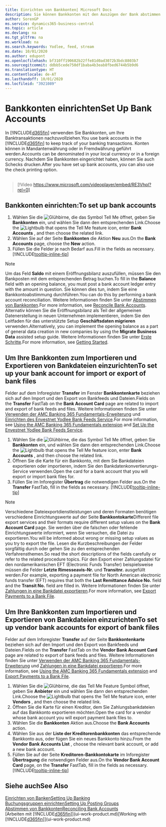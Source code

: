 ```yaml
---
title: Einrichten von Bankkonten| Microsoft Docs
description: Sie können Bankkonten mit den Auszügen der Bank abstimmen.
author: SorenGP
ms.service: dynamics365-business-central
ms.topic: article
ms.devlang: na
ms.tgt_pltfrm: na
ms.workload: na
ms.search.keywords: Yodlee, feed, stream
ms.date: 10/01/2020
ms.author: edupont
ms.openlocfilehash: bf310ff190682b22ffe81d0ad3072b3bdc8803b7
ms.sourcegitcommit: ddbb5cede750df1baba4b3eab8fbed6744b5b9d6
ms.translationtype: HT
ms.contentlocale: de-AT
ms.lasthandoff: 10/01/2020
ms.locfileid: "3921089"
---
```

# <a name="set-up-bank-accounts"></a><span data-ttu-id="16c78-103">Bankkonten einrichten</span><span class="sxs-lookup"><span data-stu-id="16c78-103">Set Up Bank Accounts</span></span>
<span data-ttu-id="16c78-104">In [!INCLUDE[d365fin](includes/d365fin_md.md)] verwenden Sie Bankkonten, um Ihre Banktransaktionen nachzuvollziehen.</span><span class="sxs-lookup"><span data-stu-id="16c78-104">You use bank accounts in the [!INCLUDE[d365fin](includes/d365fin_md.md)] to keep track of your banking transactions.</span></span> <span data-ttu-id="16c78-105">Konten können in Mandantenwährung oder in Fremdwährung geführt werden.</span><span class="sxs-lookup"><span data-stu-id="16c78-105">Accounts can be denominated in your local currency or in a foreign currency.</span></span> <span data-ttu-id="16c78-106">Nachdem Sie Bankkonten eingerichtet haben, können Sie auch Schecks drucken.</span><span class="sxs-lookup"><span data-stu-id="16c78-106">After you have set up bank accounts, you can also use the check printing option.</span></span><br><br>  

> [!Video https://www.microsoft.com/videoplayer/embed/RE3Vhpl?rel=0]

## <a name="to-set-up-bank-accounts"></a><span data-ttu-id="16c78-107">Bankkonten einrichten:</span><span class="sxs-lookup"><span data-stu-id="16c78-107">To set up bank accounts</span></span>
1. <span data-ttu-id="16c78-108">Wählen Sie die ![Glühbirne, die das Symbol Tell Me](media/ui-search/search_small.png "Tell Me-Funktion") öffnet, geben Sie **Bankkonten** ein, und wählen Sie dann den entsprechenden Link.</span><span class="sxs-lookup"><span data-stu-id="16c78-108">Choose the ![Lightbulb that opens the Tell Me feature](media/ui-search/search_small.png "Tell me what you want to do") icon, enter **Bank Accounts** , and then choose the related link.</span></span>
2. <span data-ttu-id="16c78-109">Wählen Sie auf der Seite **Bankkonten** die Aktion **Neu** aus.</span><span class="sxs-lookup"><span data-stu-id="16c78-109">On the **Bank Accounts** page, choose the **New** action.</span></span>
3. <span data-ttu-id="16c78-110">Füllen Sie die Felder je nach Bedarf aus.</span><span class="sxs-lookup"><span data-stu-id="16c78-110">Fill in the fields as necessary.</span></span> [!INCLUDE[tooltip-inline-tip](includes/tooltip-inline-tip_md.md)]

> [!NOTE]
> <span data-ttu-id="16c78-111">Um das Feld **Saldo** mit einem Eröffnungsbilanz auszufüllen, müssen Sie den Bankposten mit dem entsprechenden Betrag buchen.</span><span class="sxs-lookup"><span data-stu-id="16c78-111">To fill in the **Balance** field with an opening balance, you must post a bank account ledger entry with the amount in question.</span></span> <span data-ttu-id="16c78-112">Sie können dies tun, indem Sie eine Bankkontoabstimmung durchführen.</span><span class="sxs-lookup"><span data-stu-id="16c78-112">You can do this by performing a bank account reconciliation.</span></span> <span data-ttu-id="16c78-113">Weitere Informationen finden Sie unter [Abstimmen von Bankkonten](bank-how-reconcile-bank-accounts-separately.md).</span><span class="sxs-lookup"><span data-stu-id="16c78-113">For more information, see [Reconcile Bank Accounts](bank-how-reconcile-bank-accounts-separately.md).</span></span> <span data-ttu-id="16c78-114">Alternativ können Sie die Eröffnungsbilanz als Teil der allgemeinen Datenerstellung in neuen Unternehmen implementieren, indem Sie den Leitfaden für das unterstützte Setup **Geschäftsdaten migrieren** verwenden.</span><span class="sxs-lookup"><span data-stu-id="16c78-114">Alternatively, you can implement the opening balance as a part of general data creation in new companies by using the **Migrate Business Data** assisted setup guide.</span></span> <span data-ttu-id="16c78-115">Weitere Informationen finden Sie unter [Erste Schritte](product-get-started.md).</span><span class="sxs-lookup"><span data-stu-id="16c78-115">For more information, see [Getting Started](product-get-started.md).</span></span>

## <a name="to-set-up-your-bank-account-for-import-or-export-of-bank-files"></a><span data-ttu-id="16c78-116">Um Ihre Bankkonten zum Importieren und Exportieren von Bankdateien einzurichten</span><span class="sxs-lookup"><span data-stu-id="16c78-116">To set up your bank account for import or export of bank files</span></span>
<span data-ttu-id="16c78-117">Felder auf dem Inforegister **Transfer** im Fenster **Bankkontenkarte** beziehen sich auf den Import und den Export von Bankfeeds und Dateien.</span><span class="sxs-lookup"><span data-stu-id="16c78-117">Fields on the **Transfer** FastTab on the **Bank Account Card** page are related to import and export of bank feeds and files.</span></span> <span data-ttu-id="16c78-118">Weitere Informationen finden Sie unter [Verwenden der AMC Banking 365 Fundamentals-Erweiterung](ui-extensions-amc-banking.md) und [Einrichten des Envestnet Yodlee Bank Feeds Service](bank-how-setup-bank-statement-service.md).</span><span class="sxs-lookup"><span data-stu-id="16c78-118">For more information, see [Using the AMC Banking 365 Fundamentals extension](ui-extensions-amc-banking.md) and [Set Up the Envestnet Yodlee Bank Feeds Service](bank-how-setup-bank-statement-service.md).</span></span>

1. <span data-ttu-id="16c78-119">Wählen Sie die ![Glühbirne, die das Symbol Tell Me](media/ui-search/search_small.png "Tell Me-Funktion") öffnet, geben Sie **Bankkonten** ein, und wählen Sie dann den entsprechenden Link.</span><span class="sxs-lookup"><span data-stu-id="16c78-119">Choose the ![Lightbulb that opens the Tell Me feature](media/ui-search/search_small.png "Tell me what you want to do") icon, enter **Bank Accounts** , and then choose the related link.</span></span>
2. <span data-ttu-id="16c78-120">Öffnen Sie die Karte für ein Bankkonto, mit dem Sie Bankdateien exportieren oder importieren, indem Sie den Bankdatenkonvertierungs-Service verwenden.</span><span class="sxs-lookup"><span data-stu-id="16c78-120">Open the card for a bank account that you will export or import bank files for.</span></span>
3. <span data-ttu-id="16c78-121">Füllen Sie im Inforegister **Übertrag** die notwendigen Felder aus.</span><span class="sxs-lookup"><span data-stu-id="16c78-121">On the **Transfer** FastTab, fill in the fields as necessary.</span></span> [!INCLUDE[tooltip-inline-tip](includes/tooltip-inline-tip_md.md)]

> [!NOTE]  
>   <span data-ttu-id="16c78-122">Verschiedene Dateiexportdienstleistungen und deren Formaten benötigen verschiedene Einrichtungswerte auf der Seite **Bankkontokarte**</span><span class="sxs-lookup"><span data-stu-id="16c78-122">Different file export services and their formats require different setup values on the **Bank Account Card** page.</span></span> <span data-ttu-id="16c78-123">Sie werden über die falschen oder fehlende Einrichtungswerte informiert, wenn Sie versuchen, die Datei zu exportieren.</span><span class="sxs-lookup"><span data-stu-id="16c78-123">You will be informed about wrong or missing setup values as you try to export the file.</span></span> <span data-ttu-id="16c78-124">Lesen die Kurzbeschreibungen der Felder sorgfältig durch oder gehen Sie zu den entsprechenden Verfahrensthemen.</span><span class="sxs-lookup"><span data-stu-id="16c78-124">So read the short descriptions of the fields carefully or refer to the related procedure topics.</span></span> <span data-ttu-id="16c78-125">Für den Export einer Zahlungsdatei für den nordamerikanischen EFT (Electronic Funds Transfer) beispielsweise müssen die Felder **Letzte Rimesseavis-Nr.** und **Transitnr.** ausgefüllt werden.</span><span class="sxs-lookup"><span data-stu-id="16c78-125">For example, exporting a payment file for North American electronic funds transfer (EFT) requires that both the **Last Remittance Advice No.** field and the **Transit No.** field are filled in.</span></span> <span data-ttu-id="16c78-126">Weitere Informationen finden Sie unter [Zahlungen in eine Bankdatei exportieren](finance-make-payments-with-bank-data-conversion-service-or-sepa-credit-transfer.md#exporting-payments-to-a-bank-file).</span><span class="sxs-lookup"><span data-stu-id="16c78-126">For more information, see [Export Payments to a Bank File](finance-make-payments-with-bank-data-conversion-service-or-sepa-credit-transfer.md#exporting-payments-to-a-bank-file).</span></span>

## <a name="to-set-up-vendor-bank-accounts-for-export-of-bank-files"></a><span data-ttu-id="16c78-127">Um Ihre Bankkonten zum Importieren und Exportieren von Bankdateien einzurichten</span><span class="sxs-lookup"><span data-stu-id="16c78-127">To set up vendor bank accounts for export of bank files</span></span>

<span data-ttu-id="16c78-128">Felder auf dem Inforegister **Transfer** auf der Seite **Bankkontenkarte** beziehen sich auf den Import und den Export von Bankfeeds und Dateien.</span><span class="sxs-lookup"><span data-stu-id="16c78-128">Fields on the **Transfer** FastTab on the **Vendor Bank Account Card** page are related to export of bank feeds and files.</span></span> <span data-ttu-id="16c78-129">Weitere Informationen finden Sie unter [Verwenden der AMC Banking 365 Fundamentals-Erweiterung](ui-extensions-amc-banking.md) und [Zahlungen in eine Bankdatei exportieren](finance-make-payments-with-bank-data-conversion-service-or-sepa-credit-transfer.md#exporting-payments-to-a-bank-file).</span><span class="sxs-lookup"><span data-stu-id="16c78-129">For more information, see [Using the AMC Banking 365 Fundamentals extension](ui-extensions-amc-banking.md) and [Export Payments to a Bank File](finance-make-payments-with-bank-data-conversion-service-or-sepa-credit-transfer.md#exporting-payments-to-a-bank-file).</span></span>

1. <span data-ttu-id="16c78-130">Wählen Sie die ![Glühbirne, die das Tell Me Feature](media/ui-search/search_small.png "Tell Me-Funktion") Symbol öffnet, geben Sie **Anbieter** ein und wählen Sie dann den entsprechenden Link.</span><span class="sxs-lookup"><span data-stu-id="16c78-130">Choose the ![Lightbulb that opens the Tell Me feature](media/ui-search/search_small.png "Tell me what you want to do") icon, enter **Vendors** , and then choose the related link.</span></span>
2. <span data-ttu-id="16c78-131">Öffnen Sie die Karte für einen Kreditor, dem Sie Zahlungsbankdateien auf das Bankkonto exportieren möchten.</span><span class="sxs-lookup"><span data-stu-id="16c78-131">Open the card for a vendor whose bank account you will export payment bank files to.</span></span>
3. <span data-ttu-id="16c78-132">Wählen Sie die **Bankkonten** Aktion aus.</span><span class="sxs-lookup"><span data-stu-id="16c78-132">Choose the **Bank Accounts** action.</span></span>
4. <span data-ttu-id="16c78-133">Wählen Sie aus der **Liste der Kreditorenbankkonten** das entsprechende Bankkonto aus, oder fügen Sie ein neues Bankkonto hinzu.</span><span class="sxs-lookup"><span data-stu-id="16c78-133">From the **Vendor Bank Accounts List** , choose the relevant bank account, or add a new bank account.</span></span>  
5. <span data-ttu-id="16c78-134">Füllen Sie auf der Seite **Kreditoren-Bankkontokarte** im Inforegister **Übertragung** die notwendigen Felder aus.</span><span class="sxs-lookup"><span data-stu-id="16c78-134">On the **Vendor Bank Account Card** page, on the **Transfer** FastTab, fill in the fields as necessary.</span></span> [!INCLUDE[tooltip-inline-tip](includes/tooltip-inline-tip_md.md)]

## <a name="see-also"></a><span data-ttu-id="16c78-135">Siehe auch</span><span class="sxs-lookup"><span data-stu-id="16c78-135">See Also</span></span>

[<span data-ttu-id="16c78-136">Einrichten von Banken</span><span class="sxs-lookup"><span data-stu-id="16c78-136">Setting Up Banking</span></span>](bank-setup-banking.md)  
[<span data-ttu-id="16c78-137">Buchungsgruppen einrichten</span><span class="sxs-lookup"><span data-stu-id="16c78-137">Setting Up Posting Groups</span></span>](finance-posting-groups.md)  
[<span data-ttu-id="16c78-138">Abstimmen von Bankkonten</span><span class="sxs-lookup"><span data-stu-id="16c78-138">Reconciling Bank Accounts</span></span>](bank-manage-bank-accounts.md)  
<span data-ttu-id="16c78-139">[Arbeiten mit [!INCLUDE[d365fin](includes/d365fin_md.md)]](ui-work-product.md)</span><span class="sxs-lookup"><span data-stu-id="16c78-139">[Working with [!INCLUDE[d365fin](includes/d365fin_md.md)]](ui-work-product.md)</span></span>
